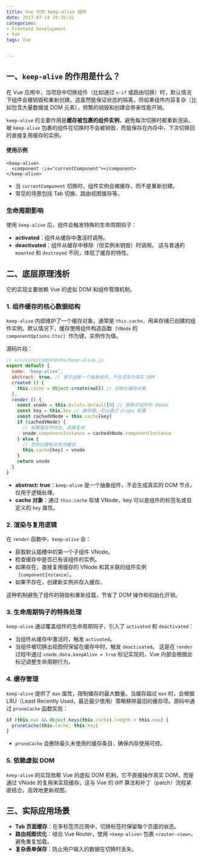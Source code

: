 ```yaml
---
title: Vue 中的 keep-alive 组件
date: 2017-07-14 19:35:32
categories: 
- Frontend Development
- Vue
tags: Vue


---
```






## 一、`keep-alive` 的作用是什么？

在 Vue 应用中，当项目中切换组件（比如通过 `v-if` 或路由切换）时，默认情况下组件会被销毁和重新创建。这虽然能保证状态的隔离，但如果组件内容复杂（比如包含大量数据或 DOM 元素），频繁的销毁和创建会带来性能开销。

`keep-alive` 的主要作用是**缓存被包裹的组件实例**，避免每次切换时都重新渲染。被 `keep-alive` 包裹的组件在切换时不会被销毁，而是保存在内存中，下次切换回时直接复用缓存的实例。

#### 使用示例

```vue
<keep-alive>
  <component :is="currentComponent"></component>
</keep-alive>
```
- 当 `currentComponent` 切换时，组件实例会被缓存，而不是重新创建。
- 常见的场景包括 Tab 切换、路由视图缓存等。

### 生命周期影响

使用 `keep-alive` 后，组件会触发特殊的生命周期钩子：
- **activated**：组件从缓存中激活时调用。
- **deactivated**：组件从缓存中移除（但实例未销毁）时调用。
这与普通的 `mounted` 和 `destroyed` 不同，体现了缓存的特性。

## 二、底层原理浅析

它的实现主要依赖 Vue 的虚拟 DOM 和组件管理机制。

### 1. 组件缓存的核心数据结构

`keep-alive` 内部维护了一个缓存对象，通常是 `this.cache`，用来存储已创建的组件实例。默认情况下，缓存使用组件构造函数（`VNode` 的 `componentOptions.Ctor`）作为键，实例作为值。

源码片段：
```javascript
// src/core/components/keep-alive.js
export default {
  name: 'keep-alive',
  abstract: true, // 表示这是一个抽象组件，不会渲染为真实 DOM
  created () {
    this.cache = Object.create(null) // 初始化缓存对象
  },
  render () {
    const vnode = this.$slots.default[0] // 获取子组件的 VNode
    const key = this.key // 缓存键，可以通过 props 配置
    const cachedVNode = this.cache[key]
    if (cachedVNode) {
      // 如果缓存中存在，直接复用
      vnode.componentInstance = cachedVNode.componentInstance
    } else {
      // 否则创建新实例并缓存
      this.cache[key] = vnode
    }
    return vnode
  }
}
```

- **abstract: true**：`keep-alive` 是一个抽象组件，不会生成真实的 DOM 节点，仅用于逻辑处理。
- **cache 对象**：通过 `this.cache` 存储 VNode，key 可以是组件的标签名或自定义的 `key` 属性。

### 2. 渲染与复用逻辑

在 `render` 函数中，`keep-alive` 会：
- 获取默认插槽中的第一个子组件 VNode。
- 检查缓存中是否已有该组件的实例。
- 如果存在，直接复用缓存的 VNode 和其关联的组件实例（`componentInstance`）。
- 如果不存在，创建新实例并存入缓存。

这种机制避免了组件的销毁和重新挂载，节省了 DOM 操作和初始化开销。

### 3. 生命周期钩子的特殊处理

`keep-alive` 通过覆盖组件的生命周期钩子，引入了 `activated` 和 `deactivated`：

- 当组件从缓存中激活时，触发 `activated`。
- 当组件被切换出视图但保留在缓存中时，触发 `deactivated`。
这是在 `render` 过程中通过 `vnode.data.keepAlive = true` 标记实现的，Vue 内部会根据此标记调整生命周期行为。

### 4. 缓存管理

`keep-alive` 提供了 `max` 属性，限制缓存的最大数量。当缓存超过 `max` 时，会根据 LRU（Least Recently Used，最近最少使用）策略移除最旧的缓存项。源码中通过 `pruneCache` 函数实现：

```javascript
if (this.max && Object.keys(this.cache).length > this.max) {
  pruneCache(this.cache, this.key)
}
```
- `pruneCache` 会删除最久未使用的缓存条目，确保内存使用可控。

### 5. 依赖虚拟 DOM

`keep-alive` 的实现依赖 Vue 的虚拟 DOM 机制。它不直接操作真实 DOM，而是通过 VNode 的复用来实现缓存。这与 Vue 的 diff 算法和补丁（patch）流程紧密结合，高效地更新视图。

## 三、实际应用场景

- **Tab 页面缓存**：在多标签页应用中，切换标签时保留每个页面的状态。
- **路由视图优化**：结合 Vue Router，使用 `<keep-alive>` 包裹 `<router-view>`，避免重复加载。
- **复杂表单保存**：防止用户输入的数据在切换时丢失。

